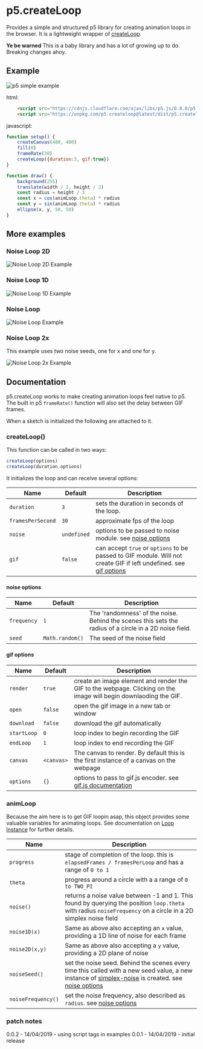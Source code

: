 # p5.createLoop

Provides a simple and structured p5 library for creating animation loops in the browser. It is a lightweight wrapper of [createLoop](https://www.npmjs.com/package/createloop).

**Ye be warned** This is a baby library and has a lot of growing up to do. Breaking changes ahoy.

## Example

![p5 simple example](examples/images/simpleLoop.gif)

html:
```html
    <script src="https://cdnjs.cloudflare.com/ajax/libs/p5.js/0.8.0/p5.min.js"></script>
    <script src="https://unpkg.com/p5.createloop@latest/dist/p5.createloop.js"></script>
```

javascript:
```js
function setup() {
    createCanvas(400, 400)
    fill(0)
    frameRate(30)
    createLoop({duration:3, gif:true})
}

function draw() {
    background(255)
    translate(width / 2, height / 2)
    const radius = height / 3
    const x = cos(animLoop.theta) * radius
    const y = sin(animLoop.theta) * radius
    ellipse(x, y, 50, 50)
}
```

## More examples

### Noise Loop 2D
![Noise Loop 2D Example](examples/images/noiseLoop2D.gif)

### Noise Loop 1D

![Noise Loop 1D Example](examples/images/noiseLoop1D.gif)

### Noise Loop

![Noise Loop Example](examples/images/noiseLoop.gif)
### Noise Loop 2x

This example uses two noise seeds, one for x and one for y.

![Noise Loop 2x Example](examples/images/noiseLoop2x.gif)


## Documentation

p5.createLoop works to make creating animation loops feel native to p5. The built in p5 `frameRate()` function will also set the delay between GIF frames.

When a sketch is initialized the following are attached to it.

### createLoop()

This function can be called in two ways:
```javascript
createLoop(options)
createLoop(duration,options)
```
It initializes the loop and can receive several options:

| Name              | Default     | Description                                                                                                                                |
| ----------------- | ----------- | ------------------------------------------------------------------------------------------------------------------------------------------ |
| `duration`        | `3`         | sets the duration in seconds of the loop.                                                                                                  |
| `framesPerSecond` | `30`        | approximate fps of the loop                                                                                                                |
| `noise`           | `undefined` | options to be passed to noise module. see [noise options](README.md#noise-options)                                                         |
| `gif`             | `false`     | can accept `true` or `options` to be passed to GIF module. Will not create GIF if left undefined. see [gif options](README.md#gif-options) |

#### noise options

| Name        | Default         | Description                                                                                            |
| ----------- | --------------- | ------------------------------------------------------------------------------------------------------ |
| `frequency` | `1`             | The 'randomness' of the noise. Behind the scenes this sets the radius of a circle in a 2D noise field. |
| `seed`      | `Math.random()` | The seed of the noise field                                                                            |

#### gif options

| Name        | Default    | Description                                                                                                             |
| ----------- | ---------- | ----------------------------------------------------------------------------------------------------------------------- |
| `render`    | `true`     | create an image element and render the GIF to the webpage. Clicking on the image will begin downlaoding the GIF.        |
| `open`      | `false`    | open the gif image in a new tab or window                                                                               |
| `download`  | `false`    | download the gif automatically                                                                                          |
| `startLoop` | `0`        | loop index to begin recording the GIF                                                                                   |
| `endLoop`   | `1`        | loop index to end recording the GIF                                                                                     |
| `canvas`    | `<canvas>` | The canvas to render. By default this is the first instance of a canvas on the webpage                                  |
| `options`   | `{}`       | options to pass to gif.js encoder. see [gif.js documentation](https://github.com/jnordberg/gif.js#user-content-options) |


### animLoop

Because the aim here is to get GIF loopin asap, this object provides some valuable variables for animating loops. See documentation on [Loop Instance](https://github.com/piratesjustar/createLoop#loop-instance) for further details.

| Name               | Description                                                                                                                                                                                                                 |
| ------------------ | --------------------------------------------------------------------------------------------------------------------------------------------------------------------------------------------------------------------------- |
| `progress`         | stage of completion of the loop. this is `elapsedFrames / framesPerLoop` and has a range of `0 to 1`                                                                                                                        |
| `theta`            | progress around a circle with a a range of `0 to TWO_PI`                                                                                                                                                                    |
| `noise()`          | returns a noise value between -1 and 1. This found by querying the position `loop.theta` with radius `noiseFrequency` on a circle in a 2D simplex noise field                                                               |
| `noise1D(x)`       | Same as above also accepting an `x` value, providing a 1D line of noise for each frame                                                                                                                                      |
| `noise2D(x,y)`     | Same as above also accepting a `y` value, providing a 2D plane of noise                                                                                                                                                     |
| `noiseSeed()`      | set the noise seed. Behind the scenes every time this called with a new seed value, a new instance of [simplex-noise](https://github.com/jwagner/simplex-noise.js) is created. see [noise options](README.md#noise-options) |
| `noiseFrequency()` | set the noise frequency, also described as `radius`. see [noise options](README.md#noise-options)                                                                                                                           |


### patch notes

0.0.2 - 14/04/2019
    - using script tags in examples
0.0.1 - 14/04/2019
    - initial release